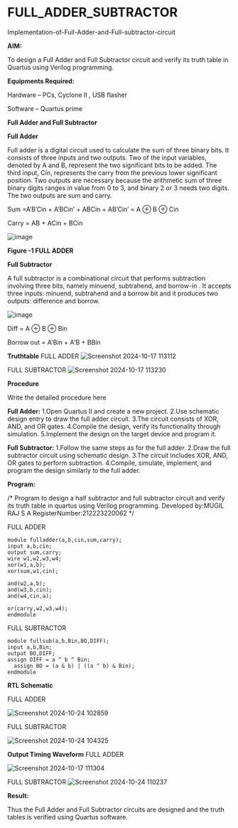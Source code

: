 # FULL_ADDER_SUBTRACTOR

Implementation-of-Full-Adder-and-Full-subtractor-circuit

**AIM:**

To design a Full Adder and Full Subtractor circuit and verify its truth table in Quartus using Verilog programming.

**Equipments Required:**

Hardware – PCs, Cyclone II , USB flasher

Software – Quartus prime

**Full Adder and Full Subtractor**

**Full Adder**

Full adder is a digital circuit used to calculate the sum of three binary bits. It consists of three inputs and two outputs. Two of the input variables, denoted by A and B, represent the two significant bits to be added. The third input, Cin, represents the carry from the previous lower significant position. Two outputs are necessary because the arithmetic sum of three binary digits ranges in value from 0 to 3, and binary 2 or 3 needs two digits. The two outputs are sum and carry.

Sum =A’B’Cin + A’BCin’ + ABCin + AB’Cin’ = A ⊕ B ⊕ Cin 

Carry = AB + ACin + BCin

![image](https://github.com/naavaneetha/FULL_ADDER_SUBTRACTOR/assets/154305477/0f30ba51-5ffb-4198-845f-18e054f675e7)

**Figure -1 FULL ADDER**

**Full Subtractor**

A full subtractor is a combinational circuit that performs subtraction involving three bits, namely minuend, subtrahend, and borrow-in . It accepts three inputs: minuend, subtrahend and a borrow bit and it produces two outputs: difference and borrow.

![image](https://github.com/naavaneetha/FULL_ADDER_SUBTRACTOR/assets/154305477/02b24f51-ab51-4304-9ad6-7b81ffc1ead5)

Diff = A ⊕ B ⊕ Bin 

Borrow out = A'Bin + A'B + BBin

**Truthtable**
FULL ADDER
![Screenshot 2024-10-17 113112](https://github.com/user-attachments/assets/9ed0fbc6-9a6f-4812-b41e-58b8cc6f6576)

FULL SUBTRACTOR
![Screenshot 2024-10-17 113230](https://github.com/user-attachments/assets/5e922583-fadf-47ab-b4ef-c1ab019c1aa7)

**Procedure**

Write the detailed procedure here

**Full Adder:**
1.Open Quartus II and create a new project.
2.Use schematic design entry to draw the full adder circuit. 
3.The circuit consists of XOR, AND, and OR gates. 
4.Compile the design, verify its functionality through simulation. 
5.Implement the design on the target device and program it.

**Full Subtractor:** 
1.Follow the same steps as for the full adder. 
2.Draw the full subtractor circuit using schematic design. 
3.The circuit includes XOR, AND, OR gates to perform subtraction. 
4.Compile, simulate, implement, and program the design similarly to the full adder.

**Program:**

/* Program to design a half subtractor and full subtractor circuit and verify its truth table in quartus using Verilog programming. Developed by:MUGIL RAJ S A 
RegisterNumber:212223220062
*/

FULL ADDER
```
module fulladder(a,b,cin,sum,carry);
input a,b,cin;
output sum,carry;
wire w1,w2,w3,w4;       
xor(w1,a,b);
xor(sum,w1,cin);        

and(w2,a,b);
and(w3,b,cin);
and(w4,cin,a);

or(carry,w2,w3,w4);
endmodule 
```
FULL SUBTRACTOR
```
module fullsub(a,b,Bin,BO,DIFF);
input a,b,Bin;
output BO,DIFF;
assign DIFF = a ^ b ^ Bin;
  assign BO = (a & b) | ((a ^ b) & Bin);
endmodule
```
**RTL Schematic**

FULL ADDER

![Screenshot 2024-10-24 102859](https://github.com/user-attachments/assets/a6fae706-d1ae-4462-a397-bcab4838b7cb)


FULL SUBTRACTOR

![Screenshot 2024-10-24 104325](https://github.com/user-attachments/assets/a8e49cf7-46dc-4abc-9a3a-4d92910f6730)


**Output Timing Waveform**
FULL ADDER

![Screenshot 2024-10-17 111304](https://github.com/user-attachments/assets/9eb695e8-ea9f-41ab-a3bb-d6f93b7b0e67)

FULL SUBTRACTOR
![Screenshot 2024-10-24 110237](https://github.com/user-attachments/assets/afd5de72-44e5-4ce0-8e2b-2a746ea287d8)


**Result:**

Thus the Full Adder and Full Subtractor circuits are designed and the truth tables is verified using Quartus software.



